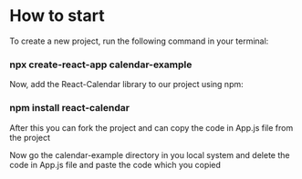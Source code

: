 # How to start
To create a new project, run the following command in your terminal:
### npx create-react-app calendar-example
Now, add the React-Calendar library to our project using npm:

### npm install react-calendar

After this you can fork the project and can copy the code in App.js file from the project

Now go the calendar-example directory in you local system and delete the code in App.js file and paste the code which you copied 
